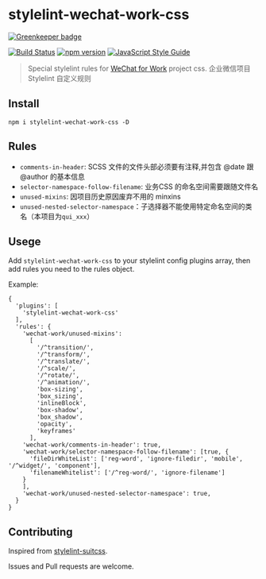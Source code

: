 # stylelint-wechat-work-css

[![Greenkeeper badge](https://badges.greenkeeper.io/WeChatWork/stylelint-wechat-work-css.svg)](https://greenkeeper.io/)

[![Build Status](https://travis-ci.com/Jeff2Ma/stylelint-wechat-work-css.svg?token=GYDpgZAn7xjbjDfx6yNt&branch=master)](https://travis-ci.com/WeChatWork/stylelint-wechat-work-css)
[![npm version](https://badge.fury.io/js/stylelint-wechat-work-css.svg)](https://www.npmjs.com/package/stylelint-wechat-work-css)
[![JavaScript Style Guide](https://img.shields.io/badge/code_style-standard-brightgreen.svg)](https://standardjs.com)

> Special stylelint rules for [WeChat for Work](https://work.weixin.qq.com) project css. 企业微信项目 Stylelint 自定义规则

## Install

```		
npm i stylelint-wechat-work-css -D
```


## Rules

- `comments-in-header`: SCSS 文件的文件头部必须要有注释,并包含 @date 跟 @author 的基本信息
- `selector-namespace-follow-filename`: 业务CSS 的命名空间需要跟随文件名
- `unused-mixins`: 因项目历史原因废弃不用的 minxins
- `unused-nested-selector-namespace`：子选择器不能使用特定命名空间的类名（本项目为`qui_xxx`）


## Usege

Add `stylelint-wechat-work-css` to your stylelint config plugins array, then add rules you need to the rules object.

Example:

```
{
  'plugins': [
    'stylelint-wechat-work-css'
  ],
  'rules': {
    'wechat-work/unused-mixins':
      [
        '/^transition/',
        '/^transform/',
        '/^translate/',
        '/^scale/',
        '/^rotate/',
        '/^animation/',
        'box-sizing',
        'box_sizing',
        'inlineBlock',
        'box-shadow',
        'box_shadow',
        'opacity',
        'keyframes'
      ],
    'wechat-work/comments-in-header': true,
    'wechat-work/selector-namespace-follow-filename': [true, {
      'fileDirWhiteList': ['reg-word', 'ignore-filedir', 'mobile', '/^widget/', 'component'],
      'filenameWhitelist': ['/^reg-word/', 'ignore-filename']
    }
    ],
    'wechat-work/unused-nested-selector-namespace': true,
  }
}

```

## Contributing

Inspired from [stylelint-suitcss](https://github.com/suitcss/stylelint-suitcss).

Issues and Pull requests are welcome.
